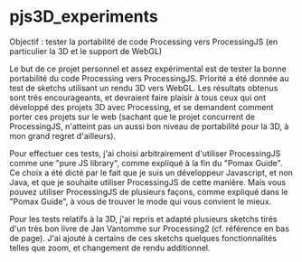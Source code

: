 # pjs3D_experiments
Objectif : tester la portabilité de code Processing vers ProcessingJS (en particulier la 3D et le support de WebGL)

Le but de ce projet personnel et assez expérimental est de tester la bonne portabilité du code Processing vers ProcessingJS.
Priorité a été donnée au test de sketchs utilisant un rendu 3D vers WebGL. Les résultats obtenus sont très encourageants, et devraient faire plaisir à tous ceux qui ont développé des projets 3D avec Processing, et se demandent comment porter ces projets sur le web (sachant que le projet concurrent de ProcessingJS, n'atteint pas un aussi bon niveau de portabilité pour la 3D, à mon grand regret d'ailleurs).

Pour effectuer ces tests, j'ai choisi arbitrairement d'utiliser ProcessingJS comme une "pure JS library", comme expliqué à la fin du "Pomax Guide". Ce choix a été dicté par le fait que je suis un développeur Javascript, et non Java, et que je souhaite utiliser ProcessingJS de cette manière. Mais vous pouvez utiliser ProcessingJS de plusieurs façons, comme expliqué dans le "Pomax Guide", à vous de trouver le mode qui vous convient le mieux.

Pour les tests relatifs à la 3D, j'ai repris et adapté plusieurs sketchs tirés d'un très bon livre de Jan Vantomme sur Processing2 (cf. référence en bas de page). J'ai ajouté à certains de ces sketchs quelques fonctionnalités telles que zoom, et changement de rendu additionnel.
